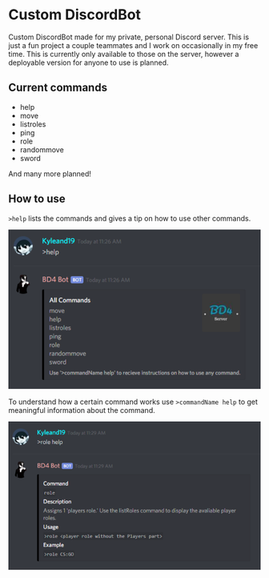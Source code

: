 # Custom DiscordBot
Custom DiscordBot made for my private, personal Discord server. This is just a fun project a couple teammates and I work on occasionally in my free time. This is currently only available to those on the server, however a deployable version for anyone to use is planned.

Current commands
-----------------------------------------------------------------------
* help
* move
* listroles
* ping
* role
* randommove
* sword

And many more planned!

How to use
-----------------------------------------------------------------------
`>help` lists the commands and gives a tip on how to use other commands.

![Image of help command](/images/help1.png)

To understand how a certain command works use `>commandName help` to get meaningful information about the command.

![Image of command help command](/images/help2.png)
